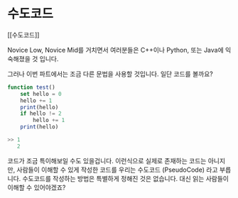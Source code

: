 # 수도코드
[[수도코드]]

Novice Low, Novice Mid를 거치면서 여러분들은 C++이나 Python, 또는 Java에 익숙해졌을 것 입니다.

그러나 이번 파트에서는 조금 다른 문법을 사용할 것입니다. 일단 코드를 볼까요?

```jsx
function test()
	set hello = 0
	hello += 1
	print(hello)
	if hello != 2
		hello += 1
	print(hello)

>> 1
   2
```

코드가 조금 특이해보일 수도 있을겁니다. 이런식으로 실제로 존재하는 코드는 아니지만, 사람들이 이해할 수 있게 작성한 코드를 우리는 수도코드 (PseudoCode) 라고 부릅니다. 수도코드를 작성하는 방법은 특별하게 정해진 것은 없습니다. 대신 읽는 사람들이 이해할 수 있어야겠죠?

